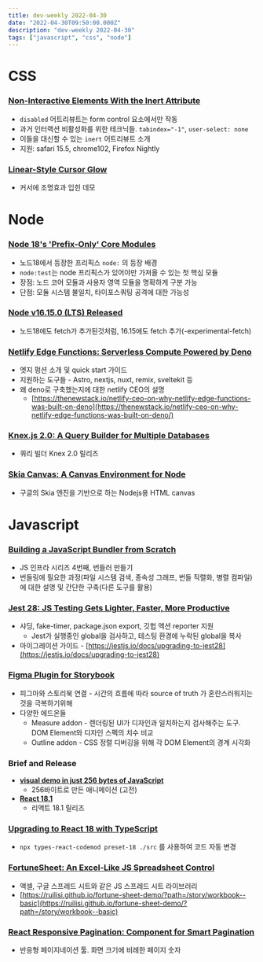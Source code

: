 ```yaml
---
title: dev-weekly 2022-04-30
date: "2022-04-30T09:50:00.000Z"
description: "dev-weekly 2022-04-30"
tags: ["javascript", "css", "node"]
---
```


# CSS

### **[Non-Interactive Elements With the Inert Attribute](https://webkit.org/blog/12578/non-interactive-elements-with-the-inert-attribute)**

- `disabled` 어트리뷰트는 form control 요소에서만 작동
- 과거 인터랙션 비활성화를 위한 테크닉들. `tabindex="-1"`, `user-select: none`
- 이들을 대신할 수 있는 `inert` 어트리뷰트 소개
- 지원: safari 15.5, chrome102, Firefox Nightly

### **[Linear-Style Cursor Glow](https://codepen.io/davidkpiano/pen/gOoNZNe)**

- 커서에 조명효과 입힌 데모

# Node

### **[Node 18's 'Prefix-Only' Core Modules](https://fusebit.io/blog/node-18-prefix-only-modules/)**

- 노드18에서 등장한 프리픽스 `node:` 의 등장 배경
- `node:test`는 node 프리픽스가 있어야만 가져올 수 있는 첫 핵심 모듈
- 장점: 노드 코어 모듈과 사용자 영역 모듈을 명확하게 구분 가능
- 단점: 모듈 시스템 불일치, 타이포스쿼팅 공격에 대한 가능성

### **[Node v16.15.0 (LTS) Released](https://nodejs.org/en/blog/release/v16.15.0/)**

- 노드18에도 fetch가 추가된것처럼, 16.15에도 fetch 추가(-experimental-fetch)

### **[Netlify Edge Functions: Serverless Compute Powered by Deno](https://www.netlify.com/blog/announcing-serverless-compute-with-edge-functions/)**

- 엣지 펑션 소개 및 quick start 가이드
- 지원하는 도구들 - Astro, nextjs, nuxt, remix, sveltekit 등
- 왜 deno로 구축했는지에 대한 netlify CEO의 설명
    - [https://thenewstack.io/netlify-ceo-on-why-netlify-edge-functions-was-built-on-deno](https://thenewstack.io/netlify-ceo-on-why-netlify-edge-functions-was-built-on-deno/)

### **[Knex.js 2.0: A Query Builder for Multiple Databases](https://github.com/knex/knex/releases/tag/2.0.0)**

- 쿼리 빌더 Knex 2.0 릴리즈

### **[Skia Canvas: A Canvas Environment for Node](https://github.com/samizdatco/skia-canvas)**

- 구글의 Skia 엔진을 기반으로 하는 Nodejs용 HTML canvas

# Javascript

### **[Building a JavaScript Bundler from Scratch](https://cpojer.net/posts/building-a-javascript-bundler)**

- JS 인프라 시리즈 4번째, 번들러 만들기
- 번들링에 필요한 과정(파일 시스템 검색, 종속성 그래프, 번들 직렬화, 병렬 컴파일)에 대한 설명 및 간단한 구축(다른 도구를 활용)

### **[Jest 28: JS Testing Gets Lighter, Faster, More Productive](https://jestjs.io/blog/2022/04/25/jest-28)**

- 샤딩, fake-timer, package.json export, 깃헙 액션 reporter 지원
    - Jest가 실행중인 global을 검사하고, 테스팅 환경에 누락된 global을 복사
- 마이그레이션 가이드 - [https://jestjs.io/docs/upgrading-to-jest28](https://jestjs.io/docs/upgrading-to-jest28)

### **[Figma Plugin for Storybook](https://storybook.js.org/blog/figma-plugin-for-storybook/)**

- 피그마와 스토리북 연결 - 시간의 흐름에 따라 source of truth 가 혼란스러워지는것을 극복하기위해
- 다양한 에드온들
    - Measure addon - 렌더링된 UI가 디자인과 일치하는지 검사해주는 도구. DOM Element와 디자인 스펙의 치수 비교
    - Outline addon - CSS 정렬 디버깅을 위해 각 DOM Element의 경계 시각화

### Brief and Release

- **[visual demo in just 256 bytes of JavaScript](https://twitter.com/KilledByAPixel/status/1517294627996545024)**
    - 256바이트로 만든 애니메이션 (고전)
- **[React 18.1](https://github.com/facebook/react/releases/tag/v18.1.0)**
    - 리액트 18.1 릴리즈

### [Upgrading to React 18 with TypeScript](https://blog.logrocket.com/upgrading-react-18-typescript/)

- `npx types-react-codemod preset-18 ./src` 를 사용하여 코드 자동 변경

### **[FortuneSheet: An Excel-Like JS Spreadsheet Control](https://github.com/ruilisi/fortune-sheet)**

- 액셀, 구글 스프레드 시트와 같은 JS 스프레드 시트 라이브러리
- [https://ruilisi.github.io/fortune-sheet-demo/?path=/story/workbook--basic](https://ruilisi.github.io/fortune-sheet-demo/?path=/story/workbook--basic)

### **[React Responsive Pagination: Component for Smart Pagination](https://github.com/jonelantha/react-responsive-pagination)**

- 반응형 페이지네이션 툴. 화면 크기에 비례한 페이지 숫자